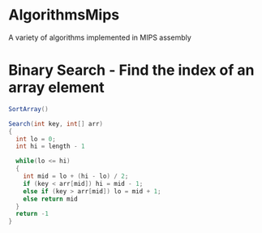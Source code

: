 # AlgorithmsMips

A variety of algorithms implemented in MIPS assembly

# Binary Search - Find the index of an array element

```java
SortArray()

Search(int key, int[] arr)
{
  int lo = 0;
  int hi = length - 1

  while(lo <= hi)
  {
    int mid = lo + (hi - lo) / 2;
    if (key < arr[mid]) hi = mid - 1;
    else if (key > arr[mid]) lo = mid + 1;
    else return mid
  }
  return -1
}
```
